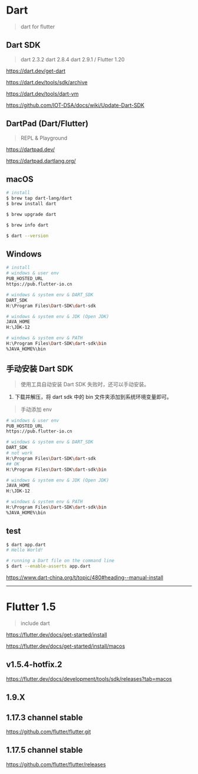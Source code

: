 # Dart

> dart for flutter

## Dart SDK

> dart 2.3.2
> dart 2.8.4
> dart 2.9.1 / Flutter 1.20

https://dart.dev/get-dart

https://dart.dev/tools/sdk/archive

https://dart.dev/tools/dart-vm

https://github.com/IOT-DSA/docs/wiki/Update-Dart-SDK

## DartPad (Dart/Flutter)

> REPL & Playground

https://dartpad.dev/

https://dartpad.dartlang.org/

## macOS

```sh
# install
$ brew tap dart-lang/dart
$ brew install dart

$ brew upgrade dart
```

```sh
$ brew info dart

$ dart --version

```

## Windows

```sh
# install
# windows & user env
PUB_HOSTED_URL
https://pub.flutter-io.cn

# windows & system env & DART_SDK
DART_SDK
H:\Program Files\Dart-SDK\dart-sdk

# windows & system env & JDK (Open JDK)
JAVA_HOME
H:\JDK-12

# windows & system env & PATH
H:\Program Files\Dart-SDK\dart-sdk\bin
%JAVA_HOME%\bin

```

## 手动安装 Dart SDK

> 使用工具自动安装 Dart SDK 失败时，还可以手动安装。

1. 下载并解压，将 dart sdk 中的 bin 文件夹添加到系统环境变量即可。

> 手动添加 env

```sh
# windows & user env
PUB_HOSTED_URL
https://pub.flutter-io.cn

# windows & system env & DART_SDK
DART_SDK
# not work
H:\Program Files\Dart-SDK\dart-sdk
## OK
H:\Program Files\Dart-SDK\dart-sdk\bin

# windows & system env & JDK (Open JDK)
JAVA_HOME
H:\JDK-12

# windows & system env & PATH
H:\Program Files\Dart-SDK\dart-sdk\bin
%JAVA_HOME%\bin

```

## test

```sh
$ dart app.dart
# Hello World!

# running a Dart file on the command line
$ dart --enable-asserts app.dart
```

https://www.dart-china.org/t/topic/480#heading--manual-install


***

# Flutter 1.5

> include dart

https://flutter.dev/docs/get-started/install

https://flutter.dev/docs/get-started/install/macos

## v1.5.4-hotfix.2

https://flutter.dev/docs/development/tools/sdk/releases?tab=macos


## 1.9.X


## 1.17.3 channel stable

https://github.com/flutter/flutter.git


## 1.17.5 channel stable

https://github.com/flutter/flutter/releases
